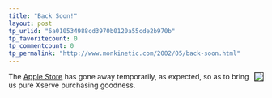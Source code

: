 ```yaml
---
title: "Back Soon!"
layout: post
tp_urlid: "6a010534988cd3970b0120a55cde2b970b"
tp_favoritecount: 0
tp_commentcount: 0
tp_permalink: "http://www.monkinetic.com/2002/05/back-soon.html"
---
```

<img align="right" border="1" src="http://media.redmonk.net/images/backsoon.jpg" />The <a href="http://www.apple.com/store/">Apple Store</a> has gone away temporarily, as expected, so as to bring us pure Xserve purchasing goodness.
